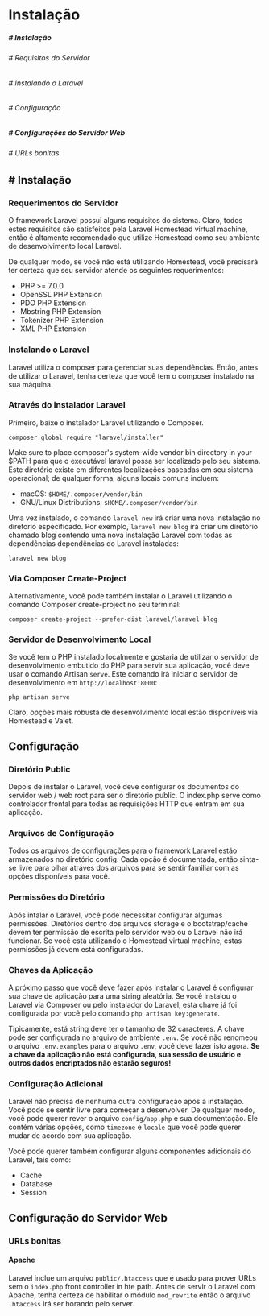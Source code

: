 # Instalação

##### **\#  Instalação**  
###### 	\# Requisitos do Servidor
###### 	\# Instalando o Laravel
###### 	\# Configuração  
##### **\# Configurações do Servidor Web**
###### 	\# URLs bonitas
  
  
## **\# Instalação**
	
### 	Requerimentos do Servidor   
	
O framework Laravel possui alguns requisitos do sistema. Claro, todos estes requisitos são satisfeitos pela Laravel Homestead virtual machine, então é altamente recomendado que utilize Homestead como seu ambiente de desenvolvimento local Laravel.

De qualquer modo, se você não está utilizando Homestead, você precisará ter certeza que seu servidor atende os seguintes requerimentos:

* PHP >= 7.0.0
* OpenSSL PHP Extension
* PDO PHP Extension
* Mbstring PHP Extension
* Tokenizer PHP Extension
* XML PHP Extension  


### Instalando o Laravel

Laravel utiliza o composer para gerenciar suas dependências. Então, antes de utilizar o Laravel, tenha certeza que você tem o composer instalado na sua máquina.


### Através do instalador Laravel

Primeiro, baixe o instalador Laravel utilizando o Composer.

```
composer global require "laravel/installer"
```

Make sure to place composer's system-wide vendor bin directory in your $PATH para que o executável laravel possa ser localizado pelo seu sistema. Este diretório existe em diferentes localizações baseadas em seu sistema operacional; de qualquer forma, alguns locais comuns incluem:

* macOS: `$HOME/.composer/vendor/bin`
* GNU/Linux Distributions: `$HOME/.composer/vendor/bin`

Uma vez instalado, o comando `laravel new` irá criar uma nova instalação no diretorio especificado. Por exemplo, `laravel new blog` irá criar um diretório chamado blog contendo uma nova instalação Laravel com todas as dependências dependências do Laravel instaladas:

```
laravel new blog
```

### Via Composer Create-Project
	
Alternativamente, você pode também instalar o Laravel utilizando o comando Composer create-project no seu terminal:

```
composer create-project --prefer-dist laravel/laravel blog
```

### Servidor de Desenvolvimento Local
	
Se você tem o PHP instalado localmente e gostaria de utilizar o servidor de desenvolvimento embutido do PHP para servir sua aplicação, você deve usar o comando Artisan `serve`. Este comando irá iniciar o servidor de desenvolvimento em `http://localhost:8000`:

```
php artisan serve
```

Claro, opções mais robusta de desenvolvimento local estão disponíveis via Homestead e Valet.

## **Configuração**

### Diretório Public

Depois de instalar o Laravel, você deve configurar os documentos do servidor web / web root para ser o diretório public. O index.php serve como controlador	frontal para todas as requisições HTTP que entram em sua aplicação.

### Arquivos de Configuração

Todos os arquivos de configurações para o framework Laravel estão armazenados no diretório config. Cada opção é documentada, então sinta-se livre para olhar atráves dos arquivos para se sentir familiar com as opções disponíveis para você.

### Permissões do Diretório

Após intalar o Laravel, você pode necessitar configurar algumas permissões. Diretórios dentro dos arquivos storage e o bootstrap/cache devem ter permissão de escrita pelo servidor web ou o Laravel não irá funcionar. Se você está utilizando o Homestead virtual machine, estas permissões já devem está configuradas.

### Chaves da Aplicação

A próximo passo que você deve fazer após instalar o Laravel é configurar sua chave de aplicação para uma string aleatória. Se você instalou o Laravel via Composer ou pelo instalador do Laravel, esta chave já foi configurada por você pelo comando `php artisan key:generate`.

Tipicamente, está string deve ter o tamanho de 32 caracteres. A chave pode ser configurada no arquivo de ambiente `.env`. Se você não renomeou o arquivo `.env.examples` para o arquivo `.env`, você deve fazer isto agora. **Se a chave da aplicação não está configurada, sua sessão de usuário e outros dados encriptados não estarão seguros!**

### Configuração Adicional

Laravel não precisa de nenhuma outra configuração após a instalação. Você pode se sentir livre para começar a desenvolver. De qualquer modo, você pode querer rever o arquivo `config/app.php` e sua documentação. Ele contém várias opções, como `timezone` e `locale` que você pode querer mudar de acordo com sua aplicação.

Você pode querer também configurar alguns componentes adicionais do Laravel, tais como:

* Cache
* Database
* Session

## Configuração do Servidor Web

### URLs bonitas

#### Apache

Laravel inclue um arquivo `public/.htaccess` que é usado para prover URLs sem o `index.php` front controller in hte path. Antes de servir o Laravel com Apache, tenha certeza de habilitar o módulo `mod_rewrite` então o arquivo `.htaccess` irá ser horando pelo server.

	





	
